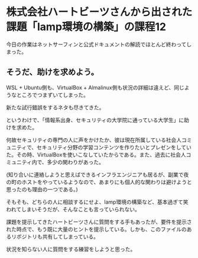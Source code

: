 # 株式会社ハートビーツさんから出された課題「lamp環境の構築」の課程12
今日の作業はネットサーフィンと公式ドキュメントの解読でほとんど終わってしまった。

## そうだ、助けを求めよう。
WSL + Ubuntu側も、VirtualBox + Almalinux側も状況の詳細は違えど、同じようなところでつまずいてしまった。

新たな試行錯誤をするネタも尽きてきた。

というわけで、「情報系出身、セキュリティの大学院に通っている大学生」に助けを求めた。

何故セキュリティの専門の人に声をかけたか、彼は現在所属している社会人コミュニティで、セキュリティ分野の学習コンテンツを作りたいとプレゼンをしていた。その時、VirtualBoxを使いこなしていたからである。また、過去に社会人コミュニティ内で、多少の関わりがあった。

(知り合いに連絡しようと思えばできるインフラエンジニアも居るが、副業で夜の町のホストをやっているようなので、あまりにも個人的な関わりは避けようと思ったのも理由の一つである。)

そもそも、どちらの人に相談するにせよ、lamp環境の構築など、基本過ぎて笑われてしまいそうだが、そんなことも言っていられない。

課題を提示してきたハートビーツさんに質問をする手もあったが、要件を提示された時点で、もう既に大量のヒントを提示している。しかも、このファイルのあるリポジトリも共有してしまっている。

状況を知らない人に質問をする練習をしようと思った。

